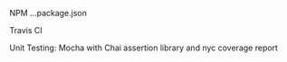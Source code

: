 NPM ...package.json

Travis CI

Unit Testing: Mocha with Chai assertion library and nyc coverage report
